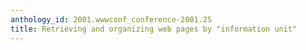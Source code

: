 ```yaml
---
anthology_id: 2001.wwwconf_conference-2001.25
title: Retrieving and organizing web pages by "information unit"
---
```

